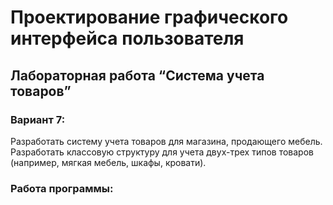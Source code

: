 # Проектирование графического интерфейса пользователя
## Лабораторная работа “Система учета товаров”
### Вариант 7: 
Разработать систему учета товаров для магазина, продающего мебель. Разработать классовую структуру для учета двух-трех типов товаров (например, мягкая мебель, шкафы, кровати).
### Работа программы:
